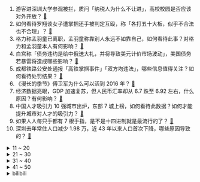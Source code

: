 1. 游客进深圳大学参观被拦，质问「纳税人为什么不让进」，高校校园是否应该对外开放？ [:link:](https://www.zhihu.com/question/599787027)
2. 如何看待罗翔谈女子遭掌掴还手被判定互殴，称「各打五十大板，似乎不合法也不合理」？ [:link:](https://www.zhihu.com/question/600112504)
3. 格力称孟羽童已离职，孟羽童称靠别人永远不如靠自己，如何看待此事？对格力和孟羽童本人有何影响？ [:link:](https://www.zhihu.com/question/600183353)
4. 白宫称「债务违约是给中俄送大礼，并将导致美元计价市场波动」，美国债务若暴雷将造成哪些影响？ [:link:](https://www.zhihu.com/question/600142968)
5. 成都铁路公安处通报「高铁掌掴事件」「双方均违法」，哪些信息值得关注？如何看待处罚结果？ [:link:](https://www.zhihu.com/question/600231053)
6. 《漫长的季节》傅卫军为什么可以活到 2016 年？ [:link:](https://www.zhihu.com/question/599888430)
7. 经济数据亮眼，GDP 加速复苏，但人民币汇率却从 6.7 跌至 6.92 左右，什么原因？有何影响？ [:link:](https://www.zhihu.com/question/600191973)
8. 中国人才吸引力 10 强城市出炉，东部 7 城上榜，如何看待此数据？如何才能提升城市对人才的吸引力？ [:link:](https://www.zhihu.com/question/600205367)
9. 如果人人每只手都有 7 根手指，是不是十四进制就是最流行的了？ [:link:](https://www.zhihu.com/question/397602493)
10. 深圳去年常住人口减少 1.98 万，近 43 年以来人口首次下降，哪些原因导致的？ [:link:](https://www.zhihu.com/question/600119191)
<details>
<summary>11 ~ 20</summary>

11. 2023 季中冠军赛 T1 3:0 速通 MAD 晋级胜者组，如何评价这场比赛？ [:link:](https://www.zhihu.com/question/600223746)
12. 为多 6000 元利息，有人捧着几十万跨省存钱，同一家银行在不同地区利率差距大，跨城存款需注意些什么？ [:link:](https://www.zhihu.com/question/600191156)
13. 以中国人用水习惯，什么才算「好水质」？有哪些值得关注的科学原理？ [:link:](https://www.zhihu.com/question/599927358)
14. 同事离职了，公司为了省钱，让我兼任那个同事的工作，提了加薪没同意，我是该先干着还是直接拒绝？ [:link:](https://www.zhihu.com/question/599903404)
15. 美国 4 月 CPI 同比上升 4.9%，连续第十次下降，为 2021 年 4 月以来新低，如何解读？ [:link:](https://www.zhihu.com/question/600244904)
16. 银行通知存款、协定存款利率加点上限迎来约束，这意味着什么？将带来哪些影响？ [:link:](https://www.zhihu.com/question/600244772)
17. 国内有哪些「冷门，但值得一去」的海岛？ [:link:](https://www.zhihu.com/question/599273139)
18. 曾预言亚洲金融危机的诺奖得主克鲁格曼称美国可能债务违约，如违约，对美国经济、政治和全球经济有何影响？ [:link:](https://www.zhihu.com/question/600043512)
19. 22-23 赛季 CBA 总决赛G2辽宁再胜浙江，赵继伟 21+9，如何评价这场比赛？ [:link:](https://www.zhihu.com/question/600231147)
20. 宝妈因发差评贴被月子中心起诉索赔 13.8 万，网络「差评」侵权的边界在哪里？如何从法律角度解读？ [:link:](https://www.zhihu.com/question/600037541)
</details>
<details>
<summary>21 ~ 30</summary>

21. 如何理解电影《霸王别姬》中那句：蝶衣，你可真是不疯魔不成活啊？ [:link:](https://www.zhihu.com/question/318187309)
22. 大一大二可以为考研做什么准备？ [:link:](https://www.zhihu.com/question/59611334)
23. 你有想过你因为什么要存钱吗？ [:link:](https://www.zhihu.com/question/597509892)
24. 《漫长的季节》中港商为什么没有向司机求救？ [:link:](https://www.zhihu.com/question/599711169)
25. 为什么各朝代都很头疼的蒙古，满清却能够很好地解决？ [:link:](https://www.zhihu.com/question/599870965)
26. 全球最大的硬木纸浆生产商苏萨诺拟用人民币对华交易，如何看待该公司这一举措？ [:link:](https://www.zhihu.com/question/600119183)
27. 如何看待华为手机 2023 年 Q1 的销量表现？ [:link:](https://www.zhihu.com/question/599812256)
28. 俄罗斯除了核弹还没动，还有啥大杀器没拿出来的？ [:link:](https://www.zhihu.com/question/528041805)
29. 和男朋友谈了八年，他父母今年一直催结婚，又不买房怎么办? [:link:](https://www.zhihu.com/question/594601361)
30. 5 月 10 日创业板指探底回升涨 0.73%，新能源汽车概念股掀涨停潮，如何看待今日行情？ [:link:](https://www.zhihu.com/question/600107381)
</details>
<details>
<summary>31 ~ 40</summary>

31. 世界是由“弦”组成的吗？ [:link:](https://www.zhihu.com/question/598230550)
32. Aespa 新歌《Spicy》怎么样？ [:link:](https://www.zhihu.com/question/599723522)
33. 老公是公务员，520 想送他一块手表，有哪些合适的推荐？ [:link:](https://www.zhihu.com/question/599194600)
34. 宋江如果抢民女，李逵就杀宋江，董平抢程小姐作妻，李逵为何不管？ [:link:](https://www.zhihu.com/question/599888719)
35. 听说玩游戏设置调整要遵循「先保帧率再保分辨率，最后调画质」这句话，是真的吗？ [:link:](https://www.zhihu.com/question/599358325)
36. 陪审团裁定特朗普曾对女作家进行性虐待和殴打，特朗普律师称将提出上诉，如何看待此事？ [:link:](https://www.zhihu.com/question/600094131)
37. 假如我对以下几个故事一无所知，穿越到哪个世界，更安全（克苏鲁、寂静岭、生化危机、诡秘之主）？ [:link:](https://www.zhihu.com/question/599552411)
38. 如何评价2023年5月米哈游《崩坏星穹铁道》动画短片《飞光》？ [:link:](https://www.zhihu.com/question/600131431)
39. 杭州女生地铁上隔空收到不雅照，警方提醒「务必保留好证据及时报警」，隔空投送还有哪些风险？ [:link:](https://www.zhihu.com/question/600095444)
40. 如何看待好莱坞编剧拒绝「给 AI 打工」，集体罢工抗议？编剧岗位会被 AI 替代吗？ [:link:](https://www.zhihu.com/question/599893667)
</details>
<details>
<summary>41 ~ 50</summary>

41. 对 90 后这代「新妈妈」来说，你一定不要成为什么样的妈妈？ [:link:](https://www.zhihu.com/question/599929628)
42. 长期的压力和紧张的工作环境可能会导致职业倦怠和身体问题，应如何平衡？「gap day」在执行上可行吗？ [:link:](https://www.zhihu.com/question/600119712)
43. 24年考研5月开始准备来得及吗？ [:link:](https://www.zhihu.com/question/599083285)
44. 想挑战自己，有哪些「人迹罕至，却不那么危险」的旅行地？ [:link:](https://www.zhihu.com/question/599400281)
45. 家里「猫味」太重，长期闻会中毒吗？有哪些好物可以去除「猫味」？ [:link:](https://www.zhihu.com/question/595576533)
46. 你心目中最悲情的csgo选手是谁？ [:link:](https://www.zhihu.com/question/418096730)
47. 快要 520 了，预算 1000 元，给女朋友送什么合适？ [:link:](https://www.zhihu.com/question/599194478)
48. 驾趣与智能完美平衡，什么是这个时代的「好车」？ [:link:](https://www.zhihu.com/question/599974396)
49. NBA 勇士教练科尔的执教水平怎么样？ [:link:](https://www.zhihu.com/question/572642988)
50. 和女朋友在一起的第一个 520，送什么礼物给比较合适？ [:link:](https://www.zhihu.com/question/599196432)
</details><details>
<summary>bilibili</summary>

</details>